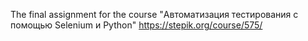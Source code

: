 The final assignment for the course  "Автоматизация тестирования с помощью Selenium и Python" https://stepik.org/course/575/
